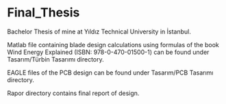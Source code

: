 # Final_Thesis
Bachelor Thesis of mine at Yıldız Technical University in İstanbul.

Matlab file containing blade design calculations using formulas of the book Wind Energy Explained (ISBN: 978-0-470-01500-1)
can be found under Tasarım/Türbin Tasarımı directory.

EAGLE files of the PCB design can be found under Tasarım/PCB Tasarımı directory.

Rapor directory contains final report of design.
